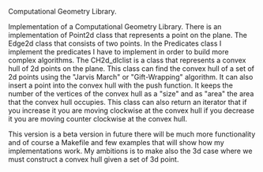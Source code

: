 Computational Geometry Library.

Implementation of a Computational Geometry Library. 
There is an implementation of Point2d class that represents a point on the plane.
The Edge2d class that consists of two points.
In the Predicates class I implement the predicates I have to implement in order to 
build more complex algorithms.
The CH2d_dlclist is a class that represents a convex hull of 2d points on the plane. This 
class can find the convex hull of a set of 2d points using the "Jarvis March" or "Gift-Wrapping"
algorithm. It can also insert a point into the convex hull with the push function. It keeps the 
number of the vertices of the convex hull as a "size" and as "area" the area that the convex hull occupies.
This class can also return an iterator that if you increase it you are moving clockwise at the convex hull
if you decrease it you are moving counter clockwise at the convex hull. 


This version is a beta version in future there will be much more functionality and of
course a Makefile and few examples that will show how my implementations work. My ambitions is to make also
the 3d case where we must construct a convex hull given a set of 3d point.